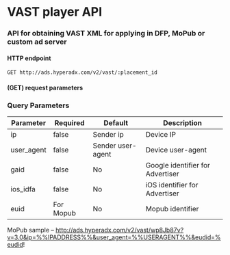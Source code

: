 # VAST player API
### API for obtaining VAST XML for applying in DFP, MoPub or custom ad server

#### HTTP endpoint

`GET http://ads.hyperadx.com/v2/vast/:placement_id`

#### (GET) request parameters 


### Query Parameters

Parameter | Required | Default | Description
--------- | ------- | ------- | -----------
ip | false | Sender ip | Device IP
user_agent | false | Sender user-agent | Device user-agent
gaid | false | No | Google identifier for Advertiser
ios_idfa | false | No | iOS identifier for Advertiser
euid | For Mopub | No | Mopub identifier

MoPub sample – http://ads.hyperadx.com/v2/vast/wp8Jb87v?v=3.0&ip=%%IPADDRESS%%&user_agent=%%USERAGENT%%&eudid=%eudid!
